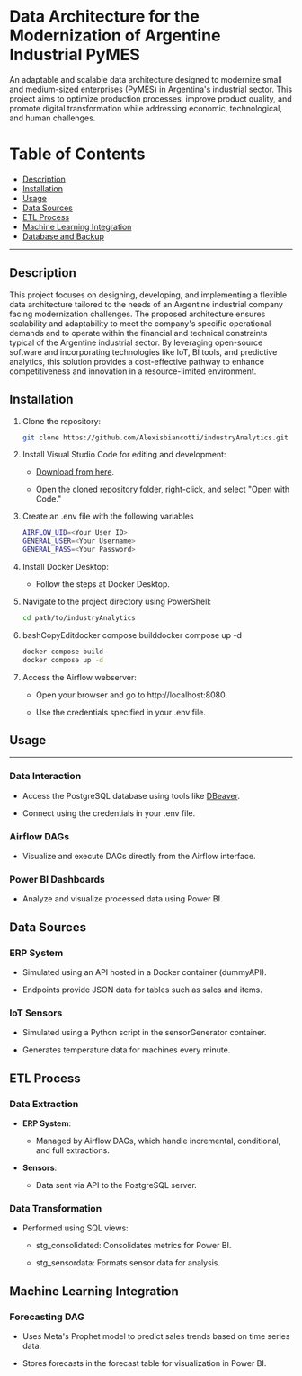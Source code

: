 # Data Architecture for the Modernization of Argentine Industrial PyMES
An adaptable and scalable data architecture designed to modernize small and medium-sized enterprises (PyMES) in Argentina's industrial sector. This project aims to optimize production processes, improve product quality, and promote digital transformation while addressing economic, technological, and human challenges.

# Table of Contents
- [Description](#Description)
- [Installation](#installation)
- [Usage](#usage)
- [Data Sources](#data-sources)
- [ETL Process](#etl-process)
- [Machine Learning Integration](#machine-learning-integration)
- [Database and Backup](#database-and-backup)

---

## Description

This project focuses on designing, developing, and implementing a flexible data architecture tailored to the needs of an Argentine industrial company facing modernization challenges. The proposed architecture ensures scalability and adaptability to meet the company's specific operational demands and to operate within the financial and technical constraints typical of the Argentine industrial sector. By leveraging open-source software and incorporating technologies like IoT, BI tools, and predictive analytics, this solution provides a cost-effective pathway to enhance competitiveness and innovation in a resource-limited environment.


## Installation

1. Clone the repository:
   ```bash
   git clone https://github.com/Alexisbiancotti/industryAnalytics.git
2.  Install Visual Studio Code for editing and development:
    
    *   [Download from here](https://code.visualstudio.com/).
        
    *   Open the cloned repository folder, right-click, and select "Open with Code."
        
3.  Create an .env file with the following variables
    ```bash
    AIRFLOW_UID=<Your User ID>
    GENERAL_USER=<Your Username>
    GENERAL_PASS=<Your Password>
4.  Install Docker Desktop:
    
    *   Follow the steps at Docker Desktop.
        
5.  Navigate to the project directory using PowerShell:
    ```bash
    cd path/to/industryAnalytics
6.  bashCopyEditdocker compose builddocker compose up -d
    ```bash
    docker compose build
    docker compose up -d   
7.  Access the Airflow webserver:
    
    *   Open your browser and go to http://localhost:8080.
        
    *   Use the credentials specified in your .env file.
        

## Usage
-----

### Data Interaction

*   Access the PostgreSQL database using tools like [DBeaver](https://dbeaver.io/).
    
*   Connect using the credentials in your .env file.
    

### Airflow DAGs

*   Visualize and execute DAGs directly from the Airflow interface.
    

### Power BI Dashboards

*   Analyze and visualize processed data using Power BI.
    

Data Sources
------------

### ERP System

*   Simulated using an API hosted in a Docker container (dummyAPI).
    
*   Endpoints provide JSON data for tables such as sales and items.
    

### IoT Sensors

*   Simulated using a Python script in the sensorGenerator container.
    
*   Generates temperature data for machines every minute.
    

ETL Process
-----------

### Data Extraction

*   **ERP System**:
    
    *   Managed by Airflow DAGs, which handle incremental, conditional, and full extractions.
        
*   **Sensors**:
    
    *   Data sent via API to the PostgreSQL server.
        

### Data Transformation

*   Performed using SQL views:
    
    *   stg\_consolidated: Consolidates metrics for Power BI.
        
    *   stg\_sensordata: Formats sensor data for analysis.
           

Machine Learning Integration
----------------------------

### Forecasting DAG

*   Uses Meta's Prophet model to predict sales trends based on time series data.
    
*   Stores forecasts in the forecast table for visualization in Power BI.
    







